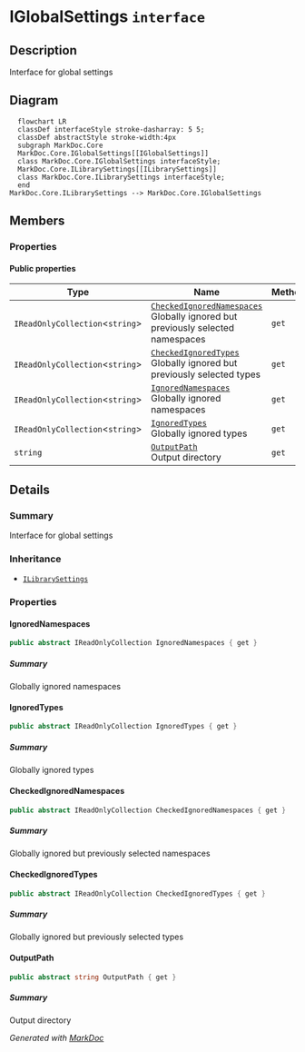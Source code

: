 # IGlobalSettings `interface`

## Description
Interface for global settings

## Diagram
```mermaid
  flowchart LR
  classDef interfaceStyle stroke-dasharray: 5 5;
  classDef abstractStyle stroke-width:4px
  subgraph MarkDoc.Core
  MarkDoc.Core.IGlobalSettings[[IGlobalSettings]]
  class MarkDoc.Core.IGlobalSettings interfaceStyle;
  MarkDoc.Core.ILibrarySettings[[ILibrarySettings]]
  class MarkDoc.Core.ILibrarySettings interfaceStyle;
  end
MarkDoc.Core.ILibrarySettings --> MarkDoc.Core.IGlobalSettings
```

## Members
### Properties
#### Public  properties
| Type | Name | Methods |
| --- | --- | --- |
| `IReadOnlyCollection`&lt;`string`&gt; | [`CheckedIgnoredNamespaces`](markdoccore-IGlobalSettings.md#checkedignorednamespaces)<br>Globally ignored but previously selected namespaces | `get` |
| `IReadOnlyCollection`&lt;`string`&gt; | [`CheckedIgnoredTypes`](markdoccore-IGlobalSettings.md#checkedignoredtypes)<br>Globally ignored but previously selected types | `get` |
| `IReadOnlyCollection`&lt;`string`&gt; | [`IgnoredNamespaces`](markdoccore-IGlobalSettings.md#ignorednamespaces)<br>Globally ignored namespaces | `get` |
| `IReadOnlyCollection`&lt;`string`&gt; | [`IgnoredTypes`](markdoccore-IGlobalSettings.md#ignoredtypes)<br>Globally ignored types | `get` |
| `string` | [`OutputPath`](markdoccore-IGlobalSettings.md#outputpath)<br>Output directory | `get` |

## Details
### Summary
Interface for global settings

### Inheritance
 - [
`ILibrarySettings`
](./markdoccore-ILibrarySettings.md)

### Properties
#### IgnoredNamespaces
```csharp
public abstract IReadOnlyCollection IgnoredNamespaces { get }
```
##### Summary
Globally ignored namespaces

#### IgnoredTypes
```csharp
public abstract IReadOnlyCollection IgnoredTypes { get }
```
##### Summary
Globally ignored types

#### CheckedIgnoredNamespaces
```csharp
public abstract IReadOnlyCollection CheckedIgnoredNamespaces { get }
```
##### Summary
Globally ignored but previously selected namespaces

#### CheckedIgnoredTypes
```csharp
public abstract IReadOnlyCollection CheckedIgnoredTypes { get }
```
##### Summary
Globally ignored but previously selected types

#### OutputPath
```csharp
public abstract string OutputPath { get }
```
##### Summary
Output directory

*Generated with* [*MarkDoc*](https://github.com/hailstorm75/MarkDoc.Core)
